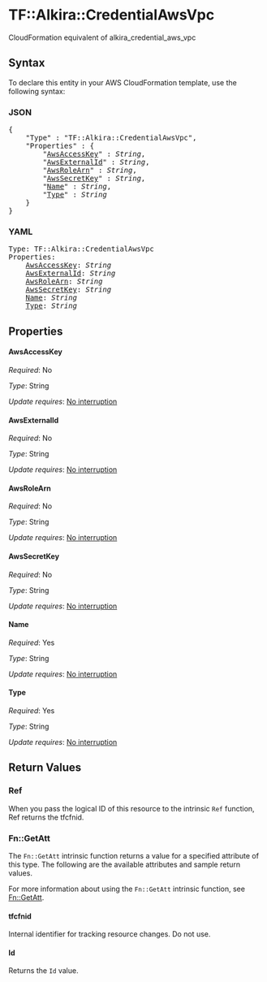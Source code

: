 # TF::Alkira::CredentialAwsVpc

CloudFormation equivalent of alkira_credential_aws_vpc

## Syntax

To declare this entity in your AWS CloudFormation template, use the following syntax:

### JSON

<pre>
{
    "Type" : "TF::Alkira::CredentialAwsVpc",
    "Properties" : {
        "<a href="#awsaccesskey" title="AwsAccessKey">AwsAccessKey</a>" : <i>String</i>,
        "<a href="#awsexternalid" title="AwsExternalId">AwsExternalId</a>" : <i>String</i>,
        "<a href="#awsrolearn" title="AwsRoleArn">AwsRoleArn</a>" : <i>String</i>,
        "<a href="#awssecretkey" title="AwsSecretKey">AwsSecretKey</a>" : <i>String</i>,
        "<a href="#name" title="Name">Name</a>" : <i>String</i>,
        "<a href="#type" title="Type">Type</a>" : <i>String</i>
    }
}
</pre>

### YAML

<pre>
Type: TF::Alkira::CredentialAwsVpc
Properties:
    <a href="#awsaccesskey" title="AwsAccessKey">AwsAccessKey</a>: <i>String</i>
    <a href="#awsexternalid" title="AwsExternalId">AwsExternalId</a>: <i>String</i>
    <a href="#awsrolearn" title="AwsRoleArn">AwsRoleArn</a>: <i>String</i>
    <a href="#awssecretkey" title="AwsSecretKey">AwsSecretKey</a>: <i>String</i>
    <a href="#name" title="Name">Name</a>: <i>String</i>
    <a href="#type" title="Type">Type</a>: <i>String</i>
</pre>

## Properties

#### AwsAccessKey

_Required_: No

_Type_: String

_Update requires_: [No interruption](https://docs.aws.amazon.com/AWSCloudFormation/latest/UserGuide/using-cfn-updating-stacks-update-behaviors.html#update-no-interrupt)

#### AwsExternalId

_Required_: No

_Type_: String

_Update requires_: [No interruption](https://docs.aws.amazon.com/AWSCloudFormation/latest/UserGuide/using-cfn-updating-stacks-update-behaviors.html#update-no-interrupt)

#### AwsRoleArn

_Required_: No

_Type_: String

_Update requires_: [No interruption](https://docs.aws.amazon.com/AWSCloudFormation/latest/UserGuide/using-cfn-updating-stacks-update-behaviors.html#update-no-interrupt)

#### AwsSecretKey

_Required_: No

_Type_: String

_Update requires_: [No interruption](https://docs.aws.amazon.com/AWSCloudFormation/latest/UserGuide/using-cfn-updating-stacks-update-behaviors.html#update-no-interrupt)

#### Name

_Required_: Yes

_Type_: String

_Update requires_: [No interruption](https://docs.aws.amazon.com/AWSCloudFormation/latest/UserGuide/using-cfn-updating-stacks-update-behaviors.html#update-no-interrupt)

#### Type

_Required_: Yes

_Type_: String

_Update requires_: [No interruption](https://docs.aws.amazon.com/AWSCloudFormation/latest/UserGuide/using-cfn-updating-stacks-update-behaviors.html#update-no-interrupt)

## Return Values

### Ref

When you pass the logical ID of this resource to the intrinsic `Ref` function, Ref returns the tfcfnid.

### Fn::GetAtt

The `Fn::GetAtt` intrinsic function returns a value for a specified attribute of this type. The following are the available attributes and sample return values.

For more information about using the `Fn::GetAtt` intrinsic function, see [Fn::GetAtt](https://docs.aws.amazon.com/AWSCloudFormation/latest/UserGuide/intrinsic-function-reference-getatt.html).

#### tfcfnid

Internal identifier for tracking resource changes. Do not use.

#### Id

Returns the <code>Id</code> value.


